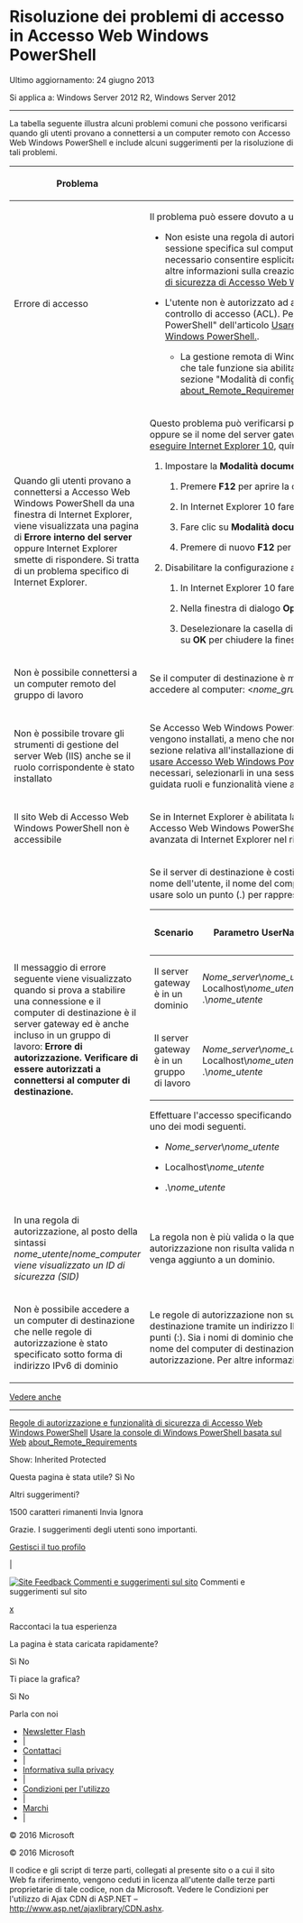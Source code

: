 #  Risoluzione dei problemi di accesso in Accesso Web Windows PowerShell

Ultimo aggiornamento: 24 giugno 2013

Si applica a: Windows Server 2012 R2, Windows Server 2012

<a href="" id="BKMK_trouble"></a>

------------------------------------------------------------------------

La tabella seguente illustra alcuni problemi comuni che possono verificarsi quando gli utenti provano a connettersi a un computer remoto con Accesso Web Windows PowerShell e include alcuni suggerimenti per la risoluzione di tali problemi.

<table>
<colgroup>
<col width="50%" />
<col width="50%" />
</colgroup>
<thead>
<tr class="header">
<th><p>Problema</p></th>
<th><p>Possibile causa e soluzione</p></th>
</tr>
</thead>
<tbody>
<tr class="odd">
<td><p>Errore di accesso</p></td>
<td><p>Il problema può essere dovuto a uno dei motivi seguenti.</p>
<ul>
<li><p>Non esiste una regola di autorizzazione che consenta all'utente di accedere al computer o a una configurazione di sessione specifica sul computer remoto. La sicurezza di Accesso Web Windows PowerShell è restrittiva, quindi è necessario consentire esplicitamente agli utenti l'accesso ai computer remoti, usando le regole di autorizzazione. Per altre informazioni sulla creazione delle regole di autorizzazione, vedere la sezione <a href="https://technet.microsoft.com/en-us/library/dn282394(v=ws.11).aspx">Regole di autorizzazione e funzionalità di sicurezza di Accesso Web Windows PowerShell</a> in questo argomento.</p></li>
<li><p>L'utente non è autorizzato ad accedere al computer di destinazione. Tale autorizzazione è determinata dagli elenchi di controllo di accesso (ACL). Per altre informazioni, vedere la sezione "Connessione ad Accesso Web Windows PowerShell" dell'articolo <a href="https://technet.microsoft.com/en-us/library/hh831417(v=ws.11).aspx">Usare la console di Windows PowerShell basata sul Web</a> o consultare il <a href="https://msdn.microsoft.com/library/windows/desktop/ee706585.aspx">blog del team di Windows PowerShell.</a>.</p>
<ul>
<li><p>La gestione remota di Windows PowerShell potrebbe non essere abilitata nel computer di destinazione. Verificare che tale funzione sia abilitata nel computer a cui l'utente sta tentando di connettersi. Per altre informazioni, vedere la sezione "Modalità di configurazione del computer per la comunicazione remota" dell'argomento <a href="https://technet.microsoft.com/library/dd315349.aspx">about_Remote_Requirements</a> negli argomenti della Guida di Windows PowerShell.</p></li>
</ul></li>
</ul></td>
</tr>
<tr class="even">
<td><p>Quando gli utenti provano a connettersi a Accesso Web Windows PowerShell da una finestra di Internet Explorer, viene visualizzata una pagina di <strong>Errore interno del server</strong> oppure Internet Explorer smette di rispondere. Si tratta di un problema specifico di Internet Explorer.</p></td>
<td><p>Questo problema può verificarsi per gli utenti che effettuano l'accesso con un nome di dominio contenente caratteri cinesi, oppure se il nome del server gateway contiene uno o più caratteri cinesi. Per risolvere il problema, l'utente deve <a href="http://ie.microsoft.com/testdrive/info/downloads/Default.html">installare ed eseguire Internet Explorer 10</a>, quindi effettuare la procedura seguente.</p>
<ol>
<li><p>Impostare la <strong>Modalità documento</strong> di Internet Explorer su <strong>Standard di IE10.</strong>.</p>
<ol>
<li><p>Premere <strong>F12</strong> per aprire la console degli strumenti di sviluppo.</p></li>
<li><p>In Internet Explorer 10 fare clic su <strong>Modalità browser</strong> e selezionare <strong>Internet Explorer 10.</strong>.</p></li>
<li><p>Fare clic su <strong>Modalità documento</strong>, quindi fare clic su <strong>Standard di IE10.</strong>.</p></li>
<li><p>Premere di nuovo <strong>F12</strong> per chiudere la console degli strumenti di sviluppo.</p></li>
</ol></li>
<li><p>Disabilitare la configurazione automatica del proxy.</p>
<ol>
<li><p>In Internet Explorer 10 fare clic su <strong>Strumenti</strong> e quindi su <strong>Opzioni Internet.</strong>.</p></li>
<li><p>Nella finestra di dialogo <strong>Opzioni Internet</strong> passare alla scheda <strong>Connessioni</strong> e fare clic su <strong>Impostazioni LAN.</strong>.</p></li>
<li><p>Deselezionare la casella di controllo <strong>Rileva automaticamente impostazioni</strong>. Fare clic su <strong>OK</strong>, quindi fare di nuovo clic su <strong>OK</strong> per chiudere la finestra di dialogo <strong>Opzioni Internet</strong>.</p></li>
</ol></li>
</ol></td>
</tr>
<tr class="odd">
<td><p>Non è possibile connettersi a un computer remoto del gruppo di lavoro</p></td>
<td><p>Se il computer di destinazione è membro di un gruppo di lavoro, usare la sintassi seguente per fornire il nome utente e accedere al computer: &lt;<em>nome_gruppo_di_lavoro</em>&gt;\&lt;<em>nome_utente.</em>&gt;</p></td>
</tr>
<tr class="even">
<td><p>Non è possibile trovare gli strumenti di gestione del server Web (IIS) anche se il ruolo corrispondente è stato installato</p></td>
<td><p>Se Accesso Web Windows PowerShell viene installato con il cmdlet <span class="code">Install-WindowsFeature</span>, gli strumenti di gestione non vengono installati, a meno che non si aggiunga il parametro <span class="code">IncludeManagementTools</span> al cmdlet. Per un esempio, vedere la sezione relativa all'installazione di Accesso Web Windows PowerShell con i cmdlet di Windows PowerShell in <a href="https://technet.microsoft.com/en-us/library/hh831611(v=ws.11).aspx">Installare e usare Accesso Web Windows PowerShell</a>. Per aggiungere la console Gestione IIS e altri strumenti di gestione di IIS necessari, selezionarli in una sessione di Aggiunta guidata ruoli e funzionalità aperta con il server gateway. L'Aggiunta guidata ruoli e funzionalità viene aperta in Server Manager.</p></td>
</tr>
<tr class="odd">
<td><p>Il sito Web di Accesso Web Windows PowerShell non è accessibile</p></td>
<td><p>Se in Internet Explorer è abilitata la funzione Configurazione sicurezza avanzata, è possibile aggiungere il sito Web di Accesso Web Windows PowerShell all'elenco dei siti attendibili o disabilitare la funzione. È possibile disabilitare Sicurezza avanzata di Internet Explorer nel riquadro <strong>Proprietà</strong> della pagina <strong>Server locale</strong> in Server Manager.</p></td>
</tr>
<tr class="even">
<td><p>Il messaggio di errore seguente viene visualizzato quando si prova a stabilire una connessione e il computer di destinazione è il server gateway ed è anche incluso in un gruppo di lavoro: <strong>Errore di autorizzazione. Verificare di essere autorizzati a connettersi al computer di destinazione.</strong></p></td>
<td><p>Se il server di destinazione è costituito dal server gateway e quest'ultimo è incluso in un gruppo di lavoro, specificare il nome dell'utente, il nome del computer e il nome del gruppo di utenti come mostrato nella tabella seguente, evitando di usare solo un punto (.) per rappresentare il nome del computer.</p>
<div>
<table>
<colgroup>
<col width="20%" />
<col width="20%" />
<col width="20%" />
<col width="20%" />
<col width="20%" />
</colgroup>
<thead>
<tr class="header">
<th><p>Scenario</p></th>
<th><p>Parametro UserName</p></th>
<th><p>Parametro UserGroup</p></th>
<th><p>Parametro ComputerName</p></th>
<th><p>Parametro ComputerGroup</p></th>
</tr>
</thead>
<tbody>
<tr class="odd">
<td><p>Il server gateway è in un dominio</p></td>
<td><p><em>Nome_server</em>\<em>nome_utente</em>, Localhost\<em>nome_utente</em> o .\<em>nome_utente</em></p></td>
<td><p><em>Nome_server</em>\<em>gruppo_utenti</em>, Localhost\<em>gruppo_utenti</em> o .\<em>gruppo_utenti</em></p></td>
<td><p>Nome completo del server gateway o Localhost</p></td>
<td><p><em>Nome_server</em>\<em>gruppo_computer</em>, Localhost<em>\gruppo_computer</em> o .\<em>gruppo_computer</em></p></td>
</tr>
<tr class="even">
<td><p>Il server gateway è in un gruppo di lavoro</p></td>
<td><p><em>Nome_server</em>\<em>nome_utente</em>, Localhost\<em>nome_utente</em> o .\<em>nome_utente</em></p></td>
<td><p><em>Nome_server</em>\<em>gruppo_utenti</em>, Localhost\<em>gruppo_utenti</em> o .\<em>gruppo_utenti</em></p></td>
<td><p>Nome server</p></td>
<td><p><em>Nome_server</em>\<em>gruppo_computer</em>, Localhost<em>\gruppo_computer</em> o .\<em>gruppo_computer</em></p></td>
</tr>
</tbody>
</table>
</div>
<p>Effettuare l'accesso specificando il server gateway come computer di destinazione e utilizzando credenziali formattate in uno dei modi seguenti.</p>
<ul>
<li><p><em>Nome_server</em>\<em>nome_utente</em></p></li>
<li><p>Localhost\<em>nome_utente</em></p></li>
<li><p>.\<em>nome_utente</em></p></li>
</ul></td>
</tr>
<tr class="odd">
<td><p>In una regola di autorizzazione, al posto della sintassi <em>nome_utente</em>/<em>nome_computer viene visualizzato un ID di sicurezza (SID)</em> </p></td>
<td><p>La regola non è più valida o la query in Servizi di dominio Active Directory non è riuscita. In genere, una regola di autorizzazione non risulta valida nel caso in cui un server gateway che in precedenza apparteneva a un gruppo di lavoro venga aggiunto a un dominio.</p></td>
</tr>
<tr class="even">
<td><p>Non è possibile accedere a un computer di destinazione che nelle regole di autorizzazione è stato specificato sotto forma di indirizzo IPv6 di dominio</p></td>
<td><p>Le regole di autorizzazione non supportano gli indirizzi IPv6 nel formato dei nomi di dominio. Per specificare un computer di destinazione tramite un indirizzo IPv6, nella regola di autorizzazione utilizzare l'indirizzo IPv6 originale, che contiene due punti (:). Sia i nomi di dominio che gli indirizzi IPv6 in formato numerico, ovvero con i due punti (:) sono supportati come nome del computer di destinazione nella pagina di accesso di Accesso Web Windows PowerShell, ma non nelle regole di autorizzazione. Per altre informazioni sugli indirizzi IPv6, vedere l'articolo relativo al <a href="https://technet.microsoft.com/library/cc781672.aspx">funzionamento di IPv6</a>.</p></td>
</tr>
</tbody>
</table>

<a href="javascript:void(0)" class="LW_CollapsibleArea_TitleAhref" title="Collapse"><span class="cl_CollapsibleArea_expanding LW_CollapsibleArea_Img"></span><span class="LW_CollapsibleArea_Title">Vedere anche</span></a>
<a href="/en-us/library/dn282395(v=ws.11).aspx#Anchor_1" class="LW_CollapsibleArea_Anchor_Img" title="Right-click to copy and share the link for this section"></a>

------------------------------------------------------------------------

[Regole di autorizzazione e funzionalità di sicurezza di Accesso Web Windows PowerShell](https://technet.microsoft.com/en-us/library/dn282394(v=ws.11).aspx)
[Usare la console di Windows PowerShell basata sul Web](https://technet.microsoft.com/en-us/library/hh831417(v=ws.11).aspx)
[about_Remote_Requirements](https://technet.microsoft.com/library/dd315349.aspx)

<span>Show:</span> Inherited Protected

<span class="stdr-votetitle">Questa pagina è stata utile?</span>
Sì
No

Altri suggerimenti?

<span class="stdr-count"><span class="stdr-charcnt">1500</span> caratteri rimanenti</span>
Invia
Ignora

<span class="stdr-thankyou">Grazie.</span> <span class="stdr-appreciate">I suggerimenti degli utenti sono importanti.</span>

[Gestisci il tuo profilo](https://social.technet.microsoft.com/profile)

|

<a href="javascript:void(0)" id="SiteFeedbackLinkOpener"><span id="FeedbackButton" class="FeedbackButton clip20x21"> <img src="https://i-technet.sec.s-msft.com/Areas/Epx/Content/Images/ImageSprite.png?v=635975720914499532" alt="Site Feedback" id="feedBackImg" class="cl_footer_feedback_icon" /> </span> Commenti e suggerimenti sul sito</a>
Commenti e suggerimenti sul sito

<a href="javascript:void(0)" id="SiteFeedbackLinkCloser">x</a>

Raccontaci la tua esperienza

La pagina è stata caricata rapidamente?

<span> Sì<span> </span></span> <span> No<span> </span></span>

Ti piace la grafica?

<span> Sì<span> </span></span> <span> No<span> </span></span>

Parla con noi

-   [Newsletter Flash](https://technet.microsoft.com/cc543196.aspx)
-   |
-   [Contattaci](https://technet.microsoft.com/cc512759.aspx)
-   |
-   [Informativa sulla privacy](https://privacy.microsoft.com/privacystatement)
-   |
-   [Condizioni per l'utilizzo](https://technet.microsoft.com/cc300389.aspx)
-   |
-   [Marchi](https://www.microsoft.com/en-us/legal/intellectualproperty/Trademarks/)
-   |

© 2016 Microsoft

© 2016 Microsoft

Il codice e gli script di terze parti, collegati al presente sito o a cui il sito Web fa riferimento, vengono ceduti in licenza all'utente dalle terze parti proprietarie di tale codice, non da Microsoft. Vedere le Condizioni per l'utilizzo di Ajax CDN di ASP.NET – http://www.asp.net/ajaxlibrary/CDN.ashx.
<img src="https://m.webtrends.com/dcsjwb9vb00000c932fd0rjc7_5p3t/njs.gif?dcsuri=/nojavascript&amp;WT.js=No" alt="DCSIMG" id="Img1" width="1" height="1" />


<!--HONumber=May16_HO2-->


